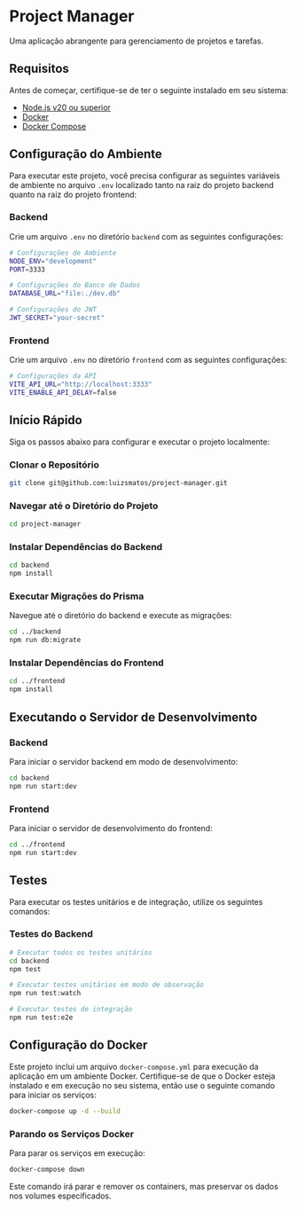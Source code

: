 # Project Manager

Uma aplicação abrangente para gerenciamento de projetos e tarefas.

## Requisitos

Antes de começar, certifique-se de ter o seguinte instalado em seu sistema:

- [Node.js v20 ou superior](https://nodejs.org/en/download)
- [Docker](https://docs.docker.com/get-docker/)
- [Docker Compose](https://docs.docker.com/compose/install/)

## Configuração do Ambiente

Para executar este projeto, você precisa configurar as seguintes variáveis de ambiente no arquivo `.env` localizado tanto na raiz do projeto backend quanto na raiz do projeto frontend:

### Backend

Crie um arquivo `.env` no diretório `backend` com as seguintes configurações:

```bash
# Configurações de Ambiente
NODE_ENV="development"
PORT=3333

# Configurações do Banco de Dados
DATABASE_URL="file:./dev.db"

# Configurações do JWT
JWT_SECRET="your-secret"
```

### Frontend

Crie um arquivo `.env` no diretório `frontend` com as seguintes configurações:

```bash
# Configurações da API
VITE_API_URL="http://localhost:3333"
VITE_ENABLE_API_DELAY=false
```

## Início Rápido

Siga os passos abaixo para configurar e executar o projeto localmente:

### Clonar o Repositório

```bash
git clone git@github.com:luizsmatos/project-manager.git
```

### Navegar até o Diretório do Projeto

```bash
cd project-manager
```

### Instalar Dependências do Backend

```bash
cd backend
npm install
```

### Executar Migrações do Prisma

Navegue até o diretório do backend e execute as migrações:

```bash
cd ../backend
npm run db:migrate
```

### Instalar Dependências do Frontend

```bash
cd ../frontend
npm install
```

## Executando o Servidor de Desenvolvimento

### Backend

Para iniciar o servidor backend em modo de desenvolvimento:

```bash
cd backend
npm run start:dev
```

### Frontend

Para iniciar o servidor de desenvolvimento do frontend:

```bash
cd ../frontend
npm run start:dev
```

## Testes

Para executar os testes unitários e de integração, utilize os seguintes comandos:

### Testes do Backend

```bash
# Executar todos os testes unitários
cd backend
npm test

# Executar testes unitários em modo de observação
npm run test:watch

# Executar testes de integração
npm run test:e2e
```

## Configuração do Docker

Este projeto inclui um arquivo `docker-compose.yml` para execução da aplicação em um ambiente Docker. Certifique-se de que o Docker esteja instalado e em execução no seu sistema, então use o seguinte comando para iniciar os serviços:

```bash
docker-compose up -d --build
```

### Parando os Serviços Docker

Para parar os serviços em execução:

```bash
docker-compose down
```

Este comando irá parar e remover os containers, mas preservar os dados nos volumes especificados.